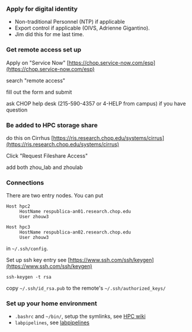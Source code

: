 ### Apply for digital identity
- Non-traditional Personnel (NTP) if applicable
- Export control if applicable (OIVS, Adrienne Gigantino).
- Jim did this for me last time.

### Get remote access set up

Apply on "Service Now"
[https://chop.service-now.com/esp](https://chop.service-now.com/esp)

search "remote access"

fill out the form and submit

ask CHOP help desk (215-590-4357 or 4-HELP from campus) if you have question

### Be added to HPC storage share

do this on 
Cirrhus
[https://ris.research.chop.edu/systems/cirrus](https://ris.research.chop.edu/systems/cirrus)

Click
"Request Fileshare Access"

add both zhou_lab and zhoulab

### Connections

There are two entry nodes. You can put

```
Host hpc2
     HostName respublica-an01.research.chop.edu
     User zhouw3

Host hpc3
     HostName respublica-an02.research.chop.edu
     User zhouw3
```

in `~/.ssh/config`.

Set up ssh key entry
see [https://www.ssh.com/ssh/keygen](https://www.ssh.com/ssh/keygen)

```
ssh-keygen -t rsa
```

copy `~/.ssh/id_rsa.pub` to the remote's `~/.ssh/authorized_keys/`


### Set up your home environment

- `.bashrc` and `~/bin/`, setup the symlinks, see [HPC wiki](https://github.com/zhou-lab/labwiki/blob/master/HPC.md)
- `labpipelines`, see [labpipelines](https://github.com/zhou-lab/labpipelines)